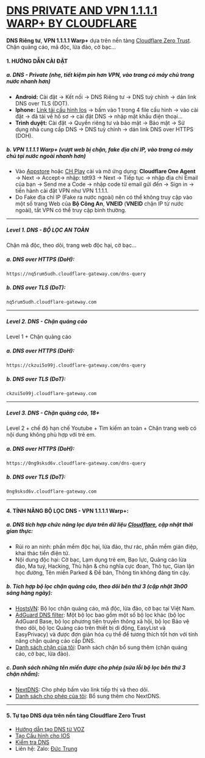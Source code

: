 # [DNS PRIVATE AND VPN 1.1.1.1 WARP+ BY CLOUDFLARE](https://www.cloudflare.com/)
**DNS Riêng tư**, **VPN 1.1.1.1 Warp+** dựa trên nền tảng [Cloudflare Zero Trust](https://www.cloudflare.com/learning/security/glossary/what-is-zero-trust/). Chặn quảng cáo, mã độc, lừa đảo, cờ bạc...
#### 1. HƯỚNG DẪN CÀI ĐẶT
##### a. DNS - Private (nhẹ, tiết kiệm pin hơn VPN, vào trang có máy chủ trong nước nhanh hơn)
* **Android:** Cài đặt → Kết nối → DNS Riêng tư → DNS tuỳ chỉnh → dán link DNS over TLS (DOT).
* **Iphone:** [Link tải cấu hình Ios](https://www.icloud.com/iclouddrive/012-bKO4sf4Rt4ge8ysNcYfkg#DNS-Mobileconfig) → bấm vào 1 trong 4 file cấu hình → vào cài đặt → đã tải về hồ sơ → cài đặt DNS → nhập mật khẩu điện thoại...
* **Trình duyệt:** Cài đặt → Quyền riêng tư và bảo mật → Bảo mật → Sử dụng nhà cung cấp DNS → DNS tuỳ chỉnh → dán link DNS over HTTPS (DOH).
##### b. VPN 1.1.1.1 Warp+ (vượt web bị chặn, fake địa chỉ IP, vào trang có máy chủ tại nước ngoài nhanh hơn)
* Vào [Appstore](https://apps.apple.com/vn/app/cloudflare-one-agent/id6443476492?l=vi) hoặc [CH Play](https://g.co/kgs/mN915iJ) cài và mở ứng dụng: **Cloudflare One Agent** → Next → Accept→ nhập: tdt93 → Next → Tiếp tục → nhập địa chỉ Email của bạn → Send me a Code → nhập code từ email gửi đến → Sign in → tiến hành cài đặt VPN như VPN 1.1.1.1.
* Do Fake địa chỉ IP (Fake ra nước ngoài) nên có thể không truy cập vào một số trang Web của **Bộ Công An**, **VNEID** (**VNEID** chặn IP từ nước ngoài), tắt VPN có thể truy cập bình thường.
***
##### Level 1. DNS - BỘ LỌC AN TOÀN
Chặn mã độc, theo dõi, trang web độc hại, cờ bạc...

##### _a. DNS over HTTPS (DoH):_
```
https://nq5rum5udh.cloudflare-gateway.com/dns-query
```
##### _b. DNS over TLS (DoT):_
```
nq5rum5udh.cloudflare-gateway.com
```
***
##### Level 2. DNS - Chặn quảng cáo
Level 1 + Chặn quảng cáo

##### _a. DNS over HTTPS (DoH):_
```
https://ckzui5o99j.cloudflare-gateway.com/dns-query
```
##### _b. DNS over TLS (DoT):_
```
ckzui5o99j.cloudflare-gateway.com
```
***
##### Level 3. DNS - Chặn quảng cáo, 18+
Level 2 + chế độ hạn chế Youtube + Tìm kiếm an toàn + Chặn trang web có nội dung không phù hợp với trẻ em.
##### _a. DNS over HTTPS (DoH):_
```
https://0ng9sksd6v.cloudflare-gateway.com/dns-query
```
##### _b. DNS over TLS (DoT):_
```
0ng9sksd6v.cloudflare-gateway.com
```
***
#### 4. TÍNH NĂNG BỘ LỌC DNS - VPN 1.1.1.1 Warp+:
##### _a. DNS tích hợp chức năng lọc dựa trên dữ liệu [Cloudflare](https://www.cloudflare.com/), cập nhật thời gian thực:_
* Rủi ro an ninh: phần mềm độc hại, lừa đảo, thư rác, phần mềm gián điệp, khai thác tiền điện tử.
* Nội dung độc hại: Cờ bạc, Lạm dụng trẻ em, Bạo lực, Quảng cáo lừa đảo, Ma tuý, Hacking, Thù hận & chủ nghĩa cực đoan, Thô tục, Gian lận học đường, Tên miền Parked & Để bán, Thông tin không đáng tin cậy.

##### _b. Tích hợp bộ lọc chặn quảng cáo, theo dõi bên thứ 3 (cập nhật 3h00 sáng hàng ngày):_
* [HostsVN](https://github.com/bigdargon/hostsVN): Bộ lọc chặn quảng cáo, mã độc, lừa đảo, cờ bạc tại Việt Nam.
* [AdGuard DNS filter](https://github.com/AdguardTeam/AdGuardSDNSFilter): Một bộ lọc bao gồm một số bộ lọc khác (bộ lọc AdGuard Base, bộ lọc phương tiện truyền thông xã hội, bộ lọc Bảo vệ theo dõi, bộ lọc Quảng cáo trên thiết bị di động, EasyList và EasyPrivacy) và được đơn giản hóa cụ thể để tương thích tốt hơn với tính năng chặn quảng cáo cấp DNS.
* [Danh sách chặn của tôi](https://raw.githubusercontent.com/o0oS2/DNS-Filter/main/Denylist): Danh sách chặn bổ sung thêm (chặn quảng cáo, cờ bạc, lừa đảo).

##### _c. Danh sách những tên miền được cho phép (sửa lỗi bộ lọc bên thứ 3 chặn nhầm):_
* [NextDNS](https://raw.githubusercontent.com/nextdns/click-tracking-domains/main/domains): Cho phép bấm vào link tiếp thị và theo dõi.
* [Danh sách cho phép của tôi](https://raw.githubusercontent.com/o0oS2/DNS-Filter/main/Allowlist): Bổ sung thêm cho NextDNS.
***
#### 5. Tự tạo DNS dựa trên nền tảng Cloudflare Zero Trust
* [Hướng dẫn tạo DNS từ VOZ](https://voz.vn/t/huong-dan-dung-cloudflare-zero-trust.822971/)
* [Tạo Cấu hình cho IOS](https://dns.notjakob.com/tool.html)
* [Kiểm tra DNS](https://www.dnscheck.tools/)
* Liên hệ: Zalo: [Đức Trung](http://zalo.me/trungpl)
